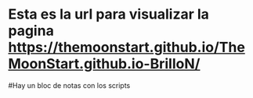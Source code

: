 # Esta es la url para visualizar la pagina  https://themoonstart.github.io/TheMoonStart.github.io-BrilloN/

#Hay un bloc de notas con los scripts
